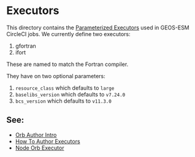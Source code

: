 # Executors

This directory contains the [Parameterized Executors](https://circleci.com/docs/2.0/reusing-config/#executors) used in GEOS-ESM
CircleCI jobs. We currently define two executors:

1. gfortran
2. ifort

These are named to match the Fortran compiler.

They have on two optional parameters:

1. `resource_class` which defaults to `large`
2. `baselibs_version` which defaults to `v7.24.0`
3. `bcs_version` which defaults to `v11.3.0`

## See:
 - [Orb Author Intro](https://circleci.com/docs/2.0/orb-author-intro/#section=configuration)
 - [How To Author Executors](https://circleci.com/docs/2.0/reusing-config/#authoring-reusable-executors)
 - [Node Orb Executor](https://github.com/CircleCI-Public/node-orb/blob/master/src/executors/default.yml)
